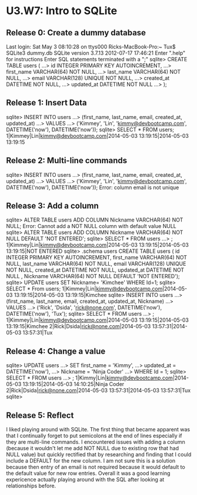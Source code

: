 # U3.W7: Intro to SQLite

## Release 0: Create a dummy database

Last login: Sat May  3 08:10:28 on ttys000
Ricks-MacBook-Pro:~ Tux$ SQLite3 dummy.db
SQLite version 3.7.13 2012-07-17 17:46:21
Enter ".help" for instructions
Enter SQL statements terminated with a ";"
sqlite> CREATE TABLE users (
   ...> id INTEGER PRIMARY KEY AUTOINCREMENT,
   ...> first_name VARCHAR(64) NOT NULL,
   ...> last_name VARCHAR(64) NOT NULL,
   ...> email VARCHAR(128) UNIQUE NOT NULL,
   ...> created_at DATETIME NOT NULL,
   ...> updated_at DATETIME NOT NULL
   ...> );


## Release 1: Insert Data 

sqlite> INSERT INTO users
   ...> (first_name, last_name, email, created_at, updated_at)
   ...> VALUES
   ...> ('Kimmey', 'Lin', 'kimmy@devbootcamp.com', DATETIME('now'), DATETIME('now'));
sqlite> SELECT * FROM users;
1|Kimmey|Lin|kimmy@devbootcamp.com|2014-05-03 13:19:15|2014-05-03 13:19:15

## Release 2: Multi-line commands
sqlite> INSERT INTO users
   ...> (first_name, last_name, email, created_at, updated_at)
   ...> VALUES
   ...> ('Kimmey', 'Lin', 'kimmy@devbootcamp.com', DATETIME('now'), DATETIME('now'));
Error: column email is not unique

## Release 3: Add a column
sqlite> ALTER TABLE users ADD COLUMN Nickname VARCHAR(64) NOT NULL;
Error: Cannot add a NOT NULL column with default value NULL
sqlite> ALTER TABLE users ADD COLUMN Nickname VARCHAR(64) NOT NULL DEFAULT 'NOT ENTERED';
sqlite> SELECT * FROM users
   ...> ;
1|Kimmey|Lin|kimmy@devbootcamp.com|2014-05-03 13:19:15|2014-05-03 13:19:15|NOT ENTERED
sqlite> .schema users
CREATE TABLE users (
id INTEGER PRIMARY KEY AUTOINCREMENT,
first_name VARCHAR(64) NOT NULL,
last_name VARCHAR(64) NOT NULL,
email VARCHAR(128) UNIQUE NOT NULL,
created_at DATETIME NOT NULL,
updated_at DATETIME NOT NULL
, Nickname VARCHAR(64) NOT NULL DEFAULT 'NOT ENTERED');
sqlite> UPDATE users SET Nickname= 'Kimchee' WHERE Id=1; 
sqlite> SELECT * From users;
1|Kimmey|Lin|kimmy@devbootcamp.com|2014-05-03 13:19:15|2014-05-03 13:19:15|Kimchee
sqlite> INSERT INTO users
   ...> (first_name, last_name, email, created_at, updated_at, Nickname)           ...> VALUES                                                                     ...> ('Rick', 'Dsida', 'rick@none.com', DATETIME('now'), DATETIME('now'), 'Tux');
sqlite> SELECT * FROM users
   ...> ;
1|Kimmey|Lin|kimmy@devbootcamp.com|2014-05-03 13:19:15|2014-05-03 13:19:15|Kimchee
2|Rick|Dsida|rick@none.com|2014-05-03 13:57:31|2014-05-03 13:57:31|Tux

## Release 4: Change a value
sqlite> UPDATE users
   ...> SET first_name = 'Kimmy',
   ...> updated_at = DATETIME('now'),
   ...> Nickname = 'Ninja Coder'
   ...> WHERE Id = 1;
sqlite> SELECT * FROM users
   ...> ;
1|Kimmy|Lin|kimmy@devbootcamp.com|2014-05-03 13:19:15|2014-05-03 14:10:25|Ninja Coder
2|Rick|Dsida|rick@none.com|2014-05-03 13:57:31|2014-05-03 13:57:31|Tux
sqlite> 


## Release 5: Reflect
I liked playing around with SQLite.  The first thing that became apparent was that I continually forget to put semicolons at the end of 
lines especially if they are multi-line commands.  I encountered issues with adding a column (because it wouldn't let me add NOT NULL due
to existing row that had NULL value) but quickly rectified that by researching and finding that I could include a DEFAULT for the new column.
I am not sure this is a solution because then entry of an email is not required because it would default to the default value for new row entries.
Overall it was a good learning expericence actually playing around with the SQL after looking at relationships before.